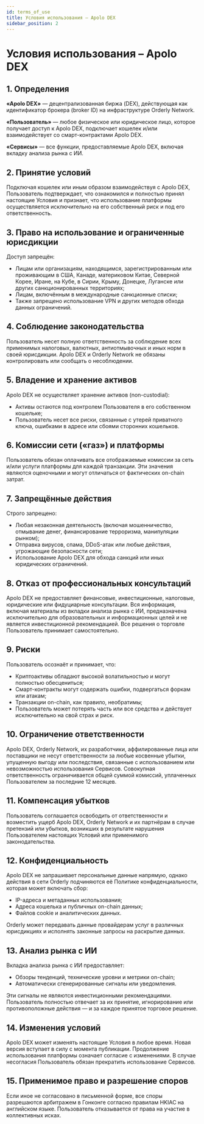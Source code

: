 ```yaml
---
id: terms_of_use
title: Условия использования – Apolo DEX
sidebar_position: 2
---
```


# Условия использования – Apolo DEX

## 1. Определения

**«Apolo DEX»** — децентрализованная биржа (DEX), действующая как идентификатор брокера (broker ID) на инфраструктуре Orderly Network.

**«Пользователь»** — любое физическое или юридическое лицо, которое получает доступ к Apolo DEX, подключает кошелек и/или взаимодействует со смарт-контрактами Apolo DEX.

**«Сервисы»** — все функции, предоставляемые Apolo DEX, включая вкладку анализа рынка с ИИ.

## 2. Принятие условий

Подключая кошелек или иным образом взаимодействуя с Apolo DEX, Пользователь подтверждает, что ознакомился и полностью принял настоящие Условия и признает, что использование платформы осуществляется исключительно на его собственный риск и под его ответственность.

## 3. Право на использование и ограниченные юрисдикции

Доступ запрещён:

- Лицам или организациям, находящимся, зарегистрированным или проживающим в США, Канаде, материковом Китае, Северной Корее, Иране, на Кубе, в Сирии, Крыму, Донецке, Луганске или других санкционированных территориях;
- Лицам, включённым в международные санкционные списки;
- Также запрещено использование VPN и других методов обхода данных ограничений.

## 4. Соблюдение законодательства

Пользователь несет полную ответственность за соблюдение всех применимых налоговых, валютных, антиотмывочных и иных норм в своей юрисдикции. Apolo DEX и Orderly Network не обязаны контролировать или сообщать о несоблюдении.

## 5. Владение и хранение активов

Apolo DEX не осуществляет хранение активов (non-custodial):

- Активы остаются под контролем Пользователя в его собственном кошельке;
- Пользователь несет все риски, связанные с утерей приватного ключа, ошибками в адресе или сбоями сторонних кошельков.

## 6. Комиссии сети («газ») и платформы

Пользователь обязан оплачивать все отображаемые комиссии за сеть и/или услуги платформы для каждой транзакции. Эти значения являются оценочными и могут отличаться от фактических on-chain затрат.

## 7. Запрещённые действия

Строго запрещено:

- Любая незаконная деятельность (включая мошенничество, отмывание денег, финансирование терроризма, манипуляции рынком);
- Отправка вирусов, спама, DDoS-атак или любые действия, угрожающие безопасности сети;
- Использование Apolo DEX для обхода санкций или иных юридических ограничений.

## 8. Отказ от профессиональных консультаций

Apolo DEX не предоставляет финансовые, инвестиционные, налоговые, юридические или фидуциарные консультации. Вся информация, включая материалы из вкладки анализа рынка с ИИ, предназначена исключительно для образовательных и информационных целей и не является инвестиционной рекомендацией. Все решения о торговле Пользователь принимает самостоятельно.

## 9. Риски

Пользователь осознаёт и принимает, что:

- Криптоактивы обладают высокой волатильностью и могут полностью обесцениться;
- Смарт-контракты могут содержать ошибки, подвергаться форкам или атакам;
- Транзакции on-chain, как правило, необратимы;
- Пользователь может потерять часть или все средства и действует исключительно на свой страх и риск.

## 10. Ограничение ответственности

Apolo DEX, Orderly Network, их разработчики, аффилированные лица или поставщики не несут ответственности за любые косвенные убытки, упущенную выгоду или последствия, связанные с использованием или невозможностью использования Сервисов. Совокупная ответственность ограничивается общей суммой комиссий, уплаченных Пользователем за последние 12 месяцев.

## 11. Компенсация убытков

Пользователь соглашается освободить от ответственности и возместить ущерб Apolo DEX, Orderly Network и их партнёрам в случае претензий или убытков, возникших в результате нарушения Пользователем настоящих Условий или применимого законодательства.

## 12. Конфиденциальность

Apolo DEX не запрашивает персональные данные напрямую, однако действия в сети Orderly подчиняются её Политике конфиденциальности, которая может включать сбор:

- IP-адреса и метаданных использования;
- Адреса кошелька и публичных on-chain данных;
- Файлов cookie и аналитических данных.

Orderly может передавать данные провайдерам услуг в различных юрисдикциях и исполнять законные запросы на раскрытие данных.

## 13. Анализ рынка с ИИ

Вкладка анализа рынка с ИИ предоставляет:

- Обзоры тенденций, технические уровни и метрики on-chain;
- Автоматически сгенерированные сигналы или уведомления.

Эти сигналы не являются инвестиционными рекомендациями. Пользователь полностью отвечает за их принятие, игнорирование или противоположные действия — и за каждое принятое торговое решение.

## 14. Изменения условий

Apolo DEX может изменять настоящие Условия в любое время. Новая версия вступает в силу с момента публикации. Продолжение использования платформы означает согласие с изменениями. В случае несогласия Пользователь обязан прекратить использование Сервисов.

## 15. Применимое право и разрешение споров

Если иное не согласовано в письменной форме, все споры разрешаются арбитражем в Гонконге согласно правилам HKIAC на английском языке. Пользователь отказывается от права на участие в коллективных исках.
